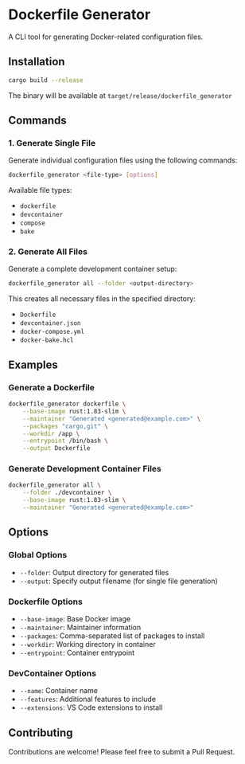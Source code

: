 # Dockerfile Generator

A CLI tool for generating Docker-related configuration files.

## Installation

```bash
cargo build --release
```

The binary will be available at `target/release/dockerfile_generator`

## Commands

### 1. Generate Single File

Generate individual configuration files using the following commands:

```bash
dockerfile_generator <file-type> [options]
```

Available file types:

- `dockerfile`
- `devcontainer`
- `compose`
- `bake`

### 2. Generate All Files

Generate a complete development container setup:

```bash
dockerfile_generator all --folder <output-directory>
```

This creates all necessary files in the specified directory:

- `Dockerfile`
- `devcontainer.json`
- `docker-compose.yml`
- `docker-bake.hcl`

## Examples

### Generate a Dockerfile

```bash
dockerfile_generator dockerfile \
    --base-image rust:1.83-slim \
    --maintainer "Generated <generated@example.com>" \
    --packages "cargo,git" \
    --workdir /app \
    --entrypoint /bin/bash \
    --output Dockerfile
```

### Generate Development Container Files

```bash
dockerfile_generator all \
    --folder ./devcontainer \
    --base-image rust:1.83-slim \
    --maintainer "Generated <generated@example.com>"
```

## Options

### Global Options

- `--folder`: Output directory for generated files
- `--output`: Specify output filename (for single file generation)

### Dockerfile Options

- `--base-image`: Base Docker image
- `--maintainer`: Maintainer information
- `--packages`: Comma-separated list of packages to install
- `--workdir`: Working directory in container
- `--entrypoint`: Container entrypoint

### DevContainer Options

- `--name`: Container name
- `--features`: Additional features to include
- `--extensions`: VS Code extensions to install

## Contributing

Contributions are welcome! Please feel free to submit a Pull Request.
